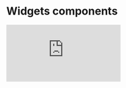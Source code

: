 # Widgets components

![just-the-basics](https://github.com/frankuxui/music-widgets-components/edit/main/README.md)
